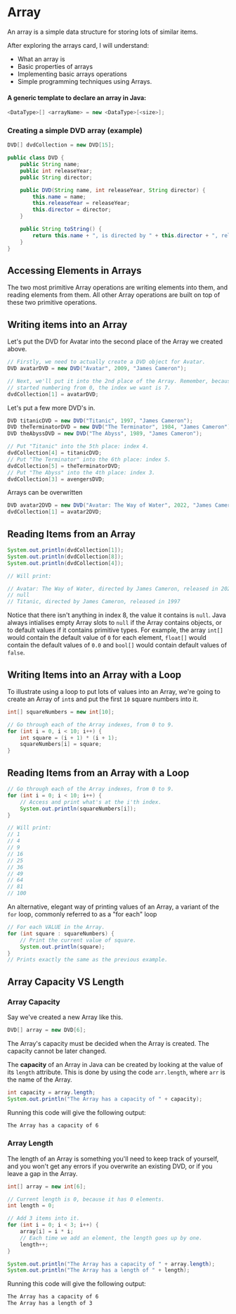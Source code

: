 # Array

An array is a simple data structure for storing lots of similar items.

After exploring the arrays card, I will understand:
* What an array is
* Basic properties of arrays
* Implementing basic arrays operations
* Simple programming techniques using Arrays.

#### A generic template to declare an array in Java:

```java
<DataType>[] <arrayName> = new <DataType>[<size>];
```
### Creating a simple DVD array (example)

```java
DVD[] dvdCollection = new DVD[15];

public class DVD {
    public String name;
    public int releaseYear;
    public String director;

    public DVD(String name, int releaseYear, String director) {
        this.name = name;
        this.releaseYear = releaseYear;
        this.director = director;
    }

    public String toString() {
        return this.name + ", is directed by " + this.director + ", released in " this.releaseYear;
    }
}
```

## Accessing Elements in Arrays

The two most primitive Array operations are writing elements into them, and reading elements from them. All other Array operations are built on top of these two primitive operations.

## Writing items into an Array

Let's put the DVD for Avatar into the second place of the Array we created above.

```java
// Firstly, we need to actually create a DVD object for Avatar.
DVD avatarDVD = new DVD("Avatar", 2009, "James Cameron");

// Next, we'll put it into the 2nd place of the Array. Remember, because we
// started numbering from 0, the index we want is 7.
dvdCollection[1] = avatarDVD;
```

Let's put a few more DVD's in.

```java 
DVD titanicDVD = new DVD("Titanic", 1997, "James Cameron");
DVD theTerminatorDVD = new DVD("The Terminator", 1984, "James Cameron");
DVD theAbyssDVD = new DVD("The Abyss", 1989, "James Cameron");

// Put "Titanic" into the 5th place: index 4.
dvdCollection[4] = titanicDVD;
// Put "The Terminator" into the 6th place: index 5.
dvdCollection[5] = theTerminatorDVD;
// Put "The Abyss" into the 4th place: index 3.
dvdCollection[3] = avengersDVD;
```

Arrays can be overwritten

```java
DVD avatar2DVD = new DVD("Avatar: The Way of Water", 2022, "James Cameron");
dvdCollection[1] = avatar2DVD;
```

## Reading Items from an Array

```java
System.out.println(dvdCollection[1]);
System.out.println(dvdCollection[8]);
System.out.println(dvdCollection[4]);

// Will print:

// Avatar: The Way of Water, directed by James Cameron, released in 2022
// null
// Titanic, directed by James Cameron, released in 1997
```

Notice that there isn't anything in index 8, the value it contains is `null`. Java always intialises empty Array slots to `null` if the Array contains objects, or to default values if it contains primitive types. For example, the array `int[]` would contain the default value of `0` for each element, `float[]` would contain the default values of `0.0` and `bool[]` would contain default values of `false`.

## Writing Items into an Array with a Loop

To illustrate using a loop to put lots of values into an Array, we're going to create an Array of `int`s and put the first `10` square numbers into it.

```java
int[] squareNumbers = new int[10];

// Go through each of the Array indexes, from 0 to 9.
for (int i = 0, i < 10; i++) {
    int square = (i + 1) * (i + 1);
    squareNumbers[i] = square;
}
```

## Reading Items from an Array with a Loop

```java
// Go through each of the Array indexes, from 0 to 9.
for (int i = 0; i < 10; i++) {
    // Access and print what's at the i'th index.
    System.out.println(squareNumbers[i]);
}

// Will print:
// 1
// 4
// 9
// 16
// 25
// 36
// 49
// 64
// 81
// 100
```

An alternative, elegant way of printing values of an Array, a variant of the `for` loop, commonly referred to as a "for each" loop

```java
// For each VALUE in the Array.
for (int square : squareNumbers) {
    // Print the current value of square.
    System.out.println(square);
}
// Prints exactly the same as the previous example.
```

## Array Capacity VS Length

### Array Capacity

Say we've created a new Array like this.

```java
DVD[] array = new DVD[6];
```

The Array's capacity must be decided when the Array is created. The capacity cannot be later changed. 

The **capacity** of an Array in Java can be created by looking at the value of its `length` attribute. This is done by using the code `arr.length`, where `arr` is the name of the Array. 

```java
int capacity = array.length;
System.out.println("The Array has a capacity of " + capacity);
```

Running this code will give the following output:
```bash
The Array has a capacity of 6
```

### Array Length

The length of an Array is something you'll need to keep track of yourself, and you won't get any errors if you overwrite an existing DVD, or if you leave a gap in the Array.

```java // Create a new array with a capacity of 6.
int[] array = new int[6];

// Current length is 0, because it has 0 elements.
int length = 0;

// Add 3 items into it.
for (int i = 0; i < 3; i++) {
    array[i] = i * i;
    // Each time we add an element, the length goes up by one.
    length++;
}

System.out.println("The Array has a capacity of " + array.length);
System.out.println("The Array has a length of " + length);
```

Running this code will give the following output:

```bash
The Array has a capacity of 6
The Array has a length of 3
```